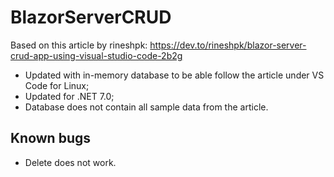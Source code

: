# BlazorServerCRUD

Based on this article by rineshpk: <https://dev.to/rineshpk/blazor-server-crud-app-using-visual-studio-code-2b2g>

* Updated with in-memory database to be able follow the article under VS Code for Linux;
* Updated for .NET 7.0;
* Database does not contain all sample data from the article.

## Known bugs
* Delete does not work.
